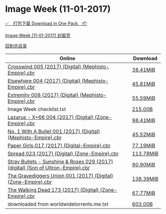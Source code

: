 # Image Week (11-01-2017)

[✅&emsp;打包下载 Download in One Pack&emsp;📦](https://pan.baidu.com/s/1mi1hmJm)

[Image Week (11-01-2017) 封面赏](/https://github.com/alicewish/markdown/blob/master/cover/Image-Week-11-01-2017-Covers.md)



[回到总目录](https://github.com/alicewish/markdown/blob/master/Catalogs.md)



Online | Download
--- | ---
[Crosswind 005 (2017) (Digital) (Mephisto-Empire).cbr](https://github.com/alicewish/markdown/blob/master/comic/Crosswind-005-2017-Digital-Mephisto-Empire-cbr.md) | [38.41MiB](https://pan.baidu.com/s/1mi1hmJm#list/path=%2FImage%20Week%202017%20Q4%2FImage%20Week%20%2811-01-2017%29%2F%E3%82%A2%E3%82%A8%E3%82%A4%E3%82%BD%E3%82%B9%E3%82%A6%E3%82%B1%E3%82%B1%E3%82%BD%E3%82%B1%E3%82%AA%E3%82%AA%E3%82%A6%E3%82%AD%E3%82%A8%E3%82%BB%E3%82%AD%E3%82%A2%E3%82%AD%E3%82%A2%E3%82%A8%E3%82%AD%E3%82%BF%E3%82%AD%E3%82%B7%E3%82%B9%E3%82%AB%E3%82%BF%E3%82%A8%E3%82%B5%E3%82%B5%E3%82%BF&parentPath=%2FImage%20Week%202017%20Q4)
[Elsewhere 004 (2017) (Digital) (Mephisto-Empire).cbr](https://github.com/alicewish/markdown/blob/master/comic/Elsewhere-004-2017-Digital-Mephisto-Empire-cbr.md) | [45.81MiB](https://pan.baidu.com/s/1mi1hmJm#list/path=%2FImage%20Week%202017%20Q4%2FImage%20Week%20%2811-01-2017%29%2F%E3%82%B9%E3%82%B5%E3%82%AB%E3%82%B7%E3%82%AD%E3%82%AD%E3%82%B7%E3%82%B3%E3%82%B9%E3%82%B1%E3%82%B9%E3%82%AD%E3%82%B7%E3%82%BD%E3%82%B7%E3%82%AD%E3%82%AD%E3%82%A6%E3%82%BB%E3%82%A2%E3%82%A6%E3%82%B7%E3%82%B3%E3%82%A2%E3%82%B9%E3%82%AA%E3%82%AA%E3%82%A8%E3%82%B3%E3%82%B1%E3%82%AA%E3%82%AB&parentPath=%2FImage%20Week%202017%20Q4)
[Extremity 008 (2017) (Digital) (Mephisto-Empire).cbr](https://github.com/alicewish/markdown/blob/master/comic/Extremity-008-2017-Digital-Mephisto-Empire-cbr.md) | [55.59MiB](https://pan.baidu.com/s/1mi1hmJm#list/path=%2FImage%20Week%202017%20Q4%2FImage%20Week%20%2811-01-2017%29%2F%E3%82%B1%E3%82%A4%E3%82%A4%E3%82%A4%E3%82%B9%E3%82%BF%E3%82%BD%E3%82%AA%E3%82%A8%E3%82%B3%E3%82%A4%E3%82%B9%E3%82%AF%E3%82%B9%E3%82%AF%E3%82%A4%E3%82%A2%E3%82%AB%E3%82%AF%E3%82%B3%E3%82%A8%E3%82%AD%E3%82%A4%E3%82%AB%E3%82%BD%E3%82%B3%E3%82%AA%E3%82%BB%E3%82%BF%E3%82%AF%E3%82%AD%E3%82%A8&parentPath=%2FImage%20Week%202017%20Q4)
Image Week checklist.txt | [215.00B](https://pan.baidu.com/s/1mi1hmJm#list/path=%2FImage%20Week%202017%20Q4%2FImage%20Week%20%2811-01-2017%29%2F%E3%82%A4%E3%82%AB%E3%82%AF%E3%82%AD%E3%82%BB%E3%82%B7%E3%82%B9%E3%82%BF%E3%82%B1%E3%82%BF%E3%82%B1%E3%82%A2%E3%82%B5%E3%82%BF%E3%82%B5%E3%82%A6%E3%82%BF%E3%82%BF%E3%82%B5%E3%82%BB%E3%82%AF%E3%82%A6%E3%82%B9%E3%82%A4%E3%82%B5%E3%82%B1%E3%82%A4%E3%82%A4%E3%82%A6%E3%82%A6%E3%82%BF%E3%82%BB&parentPath=%2FImage%20Week%202017%20Q4)
[Lazarus - X+66 004 (2017) (Digital) (Zone-Empire).cbr](https://github.com/alicewish/markdown/blob/master/comic/Lazarus-X-66-004-2017-Digital-Zone-Empire-cbr.md) | [98.41MiB](https://pan.baidu.com/s/1mi1hmJm#list/path=%2FImage%20Week%202017%20Q4%2FImage%20Week%20%2811-01-2017%29%2F%E3%82%AB%E3%82%BD%E3%82%AD%E3%82%B3%E3%82%B3%E3%82%AA%E3%82%B5%E3%82%BD%E3%82%B5%E3%82%BF%E3%82%BF%E3%82%A8%E3%82%A8%E3%82%BD%E3%82%B9%E3%82%B1%E3%82%BF%E3%82%AF%E3%82%B3%E3%82%A4%E3%82%B7%E3%82%AB%E3%82%A4%E3%82%B3%E3%82%A4%E3%82%A2%E3%82%A8%E3%82%B3%E3%82%AA%E3%82%AF%E3%82%B3%E3%82%B1&parentPath=%2FImage%20Week%202017%20Q4)
[No. 1 With A Bullet 001 (2017) (Digital) (Mephisto-Empire).cbr](https://github.com/alicewish/markdown/blob/master/comic/No-1-With-A-Bullet-001-2017-Digital-Mephisto-Empire-cbr.md) | [45.52MiB](https://pan.baidu.com/s/1mi1hmJm#list/path=%2FImage%20Week%202017%20Q4%2FImage%20Week%20%2811-01-2017%29%2F%E3%82%BB%E3%82%B3%E3%82%AB%E3%82%BB%E3%82%A8%E3%82%B5%E3%82%AB%E3%82%AD%E3%82%AA%E3%82%B3%E3%82%BF%E3%82%BD%E3%82%AA%E3%82%A2%E3%82%B9%E3%82%B9%E3%82%AA%E3%82%B5%E3%82%A6%E3%82%AF%E3%82%BF%E3%82%A6%E3%82%A6%E3%82%B1%E3%82%B7%E3%82%A4%E3%82%B5%E3%82%B9%E3%82%B1%E3%82%AA%E3%82%A8%E3%82%B7&parentPath=%2FImage%20Week%202017%20Q4)
[Paper Girls 017 (2017) (Digital-Empire).cbr](https://github.com/alicewish/markdown/blob/master/comic/Paper-Girls-017-2017-Digital-Empire-cbr.md) | [77.19MiB](https://pan.baidu.com/s/1mi1hmJm#list/path=%2FImage%20Week%202017%20Q4%2FImage%20Week%20%2811-01-2017%29%2F%E3%82%AB%E3%82%B1%E3%82%A8%E3%82%BF%E3%82%AD%E3%82%BB%E3%82%B7%E3%82%A6%E3%82%A6%E3%82%B5%E3%82%A2%E3%82%A8%E3%82%BB%E3%82%BF%E3%82%A8%E3%82%AB%E3%82%AD%E3%82%B5%E3%82%BF%E3%82%B5%E3%82%B3%E3%82%A4%E3%82%B9%E3%82%B3%E3%82%BB%E3%82%A2%E3%82%A2%E3%82%B1%E3%82%BF%E3%82%A8%E3%82%B9%E3%82%AD&parentPath=%2FImage%20Week%202017%20Q4)
[Spread 023 (2017) (Digital) (Zone-Empire).cbr](https://github.com/alicewish/markdown/blob/master/comic/Spread-023-2017-Digital-Zone-Empire-cbr.md) | [113.78MiB](https://pan.baidu.com/s/1mi1hmJm#list/path=%2FImage%20Week%202017%20Q4%2FImage%20Week%20%2811-01-2017%29%2F%E3%82%BF%E3%82%BD%E3%82%B5%E3%82%A4%E3%82%AB%E3%82%BD%E3%82%B7%E3%82%BF%E3%82%AF%E3%82%BD%E3%82%A8%E3%82%AD%E3%82%A4%E3%82%AD%E3%82%A2%E3%82%A6%E3%82%BD%E3%82%BB%E3%82%AA%E3%82%BB%E3%82%B1%E3%82%AB%E3%82%AF%E3%82%A8%E3%82%AA%E3%82%AD%E3%82%B7%E3%82%A2%E3%82%B9%E3%82%B7%E3%82%AB%E3%82%BD&parentPath=%2FImage%20Week%202017%20Q4)
[Stray Bullets - Sunshine & Roses 029 (2017) (digital) (Son of Ultron-Empire).cbr](https://github.com/alicewish/markdown/blob/master/comic/Stray-Bullets-Sunshine-Roses-029-2017-digital-Son-of-Ultron-Empire-cbr.md) | [80.90MiB](https://pan.baidu.com/s/1mi1hmJm#list/path=%2FImage%20Week%202017%20Q4%2FImage%20Week%20%2811-01-2017%29%2F%E3%82%A8%E3%82%A6%E3%82%A6%E3%82%BD%E3%82%AF%E3%82%BB%E3%82%A2%E3%82%A6%E3%82%AB%E3%82%B5%E3%82%A8%E3%82%A4%E3%82%B1%E3%82%AA%E3%82%A4%E3%82%B7%E3%82%B5%E3%82%A8%E3%82%BD%E3%82%A6%E3%82%A2%E3%82%B3%E3%82%AD%E3%82%AF%E3%82%B3%E3%82%B1%E3%82%A4%E3%82%A8%E3%82%AA%E3%82%BF%E3%82%B7%E3%82%A2&parentPath=%2FImage%20Week%202017%20Q4)
[The Gravediggers Union 001 (2017) (Digital) (Zone-Empire).cbr](https://github.com/alicewish/markdown/blob/master/comic/Gravediggers-Union-001-2017-Digital-Zone-Empire-cbr.md) | [138.39MiB](https://pan.baidu.com/s/1mi1hmJm#list/path=%2FImage%20Week%202017%20Q4%2FImage%20Week%20%2811-01-2017%29%2F%E3%82%B3%E3%82%B7%E3%82%B3%E3%82%B7%E3%82%BF%E3%82%A4%E3%82%BB%E3%82%BF%E3%82%B5%E3%82%AD%E3%82%B9%E3%82%AF%E3%82%B5%E3%82%A4%E3%82%B7%E3%82%BF%E3%82%B1%E3%82%AD%E3%82%B1%E3%82%BD%E3%82%A2%E3%82%AB%E3%82%A6%E3%82%A4%E3%82%A4%E3%82%B7%E3%82%B1%E3%82%A6%E3%82%AA%E3%82%A6%E3%82%AB%E3%82%BD&parentPath=%2FImage%20Week%202017%20Q4)
[The Walking Dead 173 (2017) (Digital) (Zone-Empire).cbr](https://github.com/alicewish/markdown/blob/master/comic/Walking-Dead-173-2017-Digital-Zone-Empire-cbr.md) | [67.77MiB](https://pan.baidu.com/s/1mi1hmJm#list/path=%2FImage%20Week%202017%20Q4%2FImage%20Week%20%2811-01-2017%29%2F%E3%82%B5%E3%82%B3%E3%82%A6%E3%82%AB%E3%82%B5%E3%82%A2%E3%82%A6%E3%82%B5%E3%82%A6%E3%82%B9%E3%82%BB%E3%82%AF%E3%82%A8%E3%82%BB%E3%82%B9%E3%82%B9%E3%82%A6%E3%82%AD%E3%82%A6%E3%82%AA%E3%82%B9%E3%82%AA%E3%82%AD%E3%82%A2%E3%82%AA%E3%82%BB%E3%82%BF%E3%82%B1%E3%82%AA%E3%82%A8%E3%82%B1%E3%82%AB&parentPath=%2FImage%20Week%202017%20Q4)
downloaded from worldwidetorrents.me.txt | [603.00B](https://pan.baidu.com/s/1mi1hmJm#list/path=%2FImage%20Week%202017%20Q4%2FImage%20Week%20%2811-01-2017%29%2F%E3%82%B9%E3%82%A4%E3%82%BB%E3%82%BB%E3%82%B9%E3%82%B9%E3%82%B3%E3%82%AB%E3%82%B9%E3%82%B7%E3%82%A2%E3%82%B7%E3%82%BD%E3%82%A6%E3%82%A8%E3%82%BB%E3%82%B7%E3%82%A2%E3%82%A4%E3%82%B5%E3%82%A2%E3%82%B9%E3%82%B5%E3%82%B5%E3%82%A8%E3%82%B3%E3%82%AD%E3%82%B9%E3%82%B9%E3%82%A2%E3%82%B9%E3%82%B9&parentPath=%2FImage%20Week%202017%20Q4)